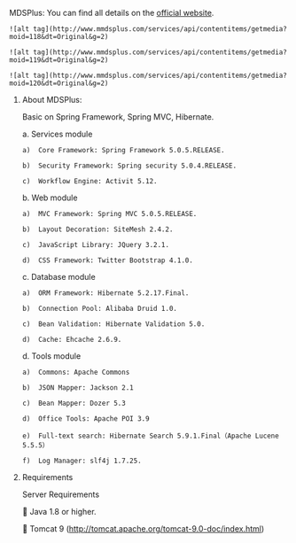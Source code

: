 MDSPlus:
	You can find all details on the [official website](http://www.mmdsplus.com/).

	![alt tag](http://www.mmdsplus.com/services/api/contentitems/getmedia?moid=118&dt=Original&g=2)

	![alt tag](http://www.mmdsplus.com/services/api/contentitems/getmedia?moid=119&dt=Original&g=2)

	![alt tag](http://www.mmdsplus.com/services/api/contentitems/getmedia?moid=120&dt=Original&g=2)

1.	About MDSPlus:
	
	Basic on Spring Framework, Spring MVC, Hibernate.


	a.	Services module

		a)	Core Framework: Spring Framework 5.0.5.RELEASE.

		b)	Security Framework: Spring security 5.0.4.RELEASE.

		c)	Workflow Engine: Activit 5.12.


	b.	Web module

		a)	MVC Framework: Spring MVC 5.0.5.RELEASE.

		b)	Layout Decoration: SiteMesh 2.4.2.

		c)	JavaScript Library: JQuery 3.2.1.

		d)	CSS Framework: Twitter Bootstrap 4.1.0.


	c.	Database module

		a)	ORM Framework: Hibernate 5.2.17.Final.

		b)	Connection Pool: Alibaba Druid 1.0.

		c)	Bean Validation: Hibernate Validation 5.0.

		d)	Cache: Ehcache 2.6.9.


	d.	Tools module

		a)	Commons: Apache Commons

		b)	JSON Mapper: Jackson 2.1

		c)	Bean Mapper: Dozer 5.3

		d)	Office Tools: Apache POI 3.9

		e)	Full-text search: Hibernate Search 5.9.1.Final（Apache Lucene 5.5.5）

		f)	Log Manager: slf4j 1.7.25.


2.	Requirements

	 Server Requirements 	

		Java 1.8 or higher.


		Tomcat 9 (http://tomcat.apache.org/tomcat-9.0-doc/index.html)

